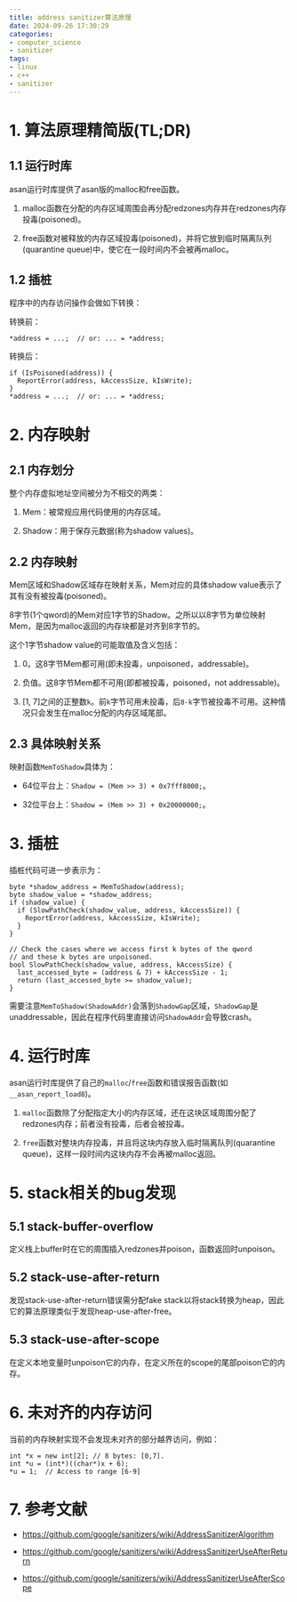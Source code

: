 ```yaml
---
title: address sanitizer算法原理
date: 2024-09-26 17:30:29
categories:
- computer_science
- sanitizer
tags:
- linux
- c++
- sanitizer
---
```


# 1. 算法原理精简版(TL;DR)

## 1.1 运行时库

asan运行时库提供了asan版的malloc和free函数。

1. malloc函数在分配的内存区域周围会再分配redzones内存并在redzones内存投毒(poisoned)。

2. free函数对被释放的内存区域投毒(poisoned)，并将它放到临时隔离队列(quarantine queue)中，使它在一段时间内不会被再malloc。

## 1.2 插桩

程序中的内存访问操作会做如下转换：

转换前：

```
*address = ...;  // or: ... = *address;
```

转换后：

```
if (IsPoisoned(address)) {
  ReportError(address, kAccessSize, kIsWrite);
}
*address = ...;  // or: ... = *address;
```

# 2. 内存映射

## 2.1 内存划分

整个内存虚拟地址空间被分为不相交的两类：

1. Mem：被常规应用代码使用的内存区域。

2. Shadow：用于保存元数据(称为shadow values)。

## 2.2 内存映射

Mem区域和Shadow区域存在映射关系，Mem对应的具体shadow value表示了其有没有被投毒(poisoned)。

8字节(1个qword)的Mem对应1字节的Shadow。之所以以8字节为单位映射Mem，是因为malloc返回的内存块都是对齐到8字节的。

这个1字节shadow value的可能取值及含义包括：

1. 0。这8字节Mem都可用(即未投毒，unpoisoned，addressable)。

2. 负值。这8字节Mem都不可用(即都被投毒，poisoned，not addressable)。

3. [1, 7]之间的正整数`k`。前`k`字节可用未投毒，后`8-k`字节被投毒不可用。这种情况只会发生在malloc分配的内存区域尾部。

## 2.3 具体映射关系

映射函数`MemToShadow`具体为：

- 64位平台上：`Shadow = (Mem >> 3) + 0x7fff8000;`。

- 32位平台上：`Shadow = (Mem >> 3) + 0x20000000;`。

# 3. 插桩

插桩代码可进一步表示为：

```
byte *shadow_address = MemToShadow(address);
byte shadow_value = *shadow_address;
if (shadow_value) {
  if (SlowPathCheck(shadow_value, address, kAccessSize)) {
    ReportError(address, kAccessSize, kIsWrite);
  }
}

// Check the cases where we access first k bytes of the qword
// and these k bytes are unpoisoned.
bool SlowPathCheck(shadow_value, address, kAccessSize) {
  last_accessed_byte = (address & 7) + kAccessSize - 1;
  return (last_accessed_byte >= shadow_value);
}
```

需要注意`MemToShadow(ShadowAddr)`会落到`ShadowGap`区域，`ShadowGap`是unaddressable，因此在程序代码里直接访问`ShadowAddr`会导致crash。

# 4. 运行时库

asan运行时库提供了自己的`malloc`/`free`函数和错误报告函数(如`__asan_report_load8`)。

1. `malloc`函数除了分配指定大小的内存区域，还在这块区域周围分配了redzones内存；前者没有投毒，后者会被投毒。

2. `free`函数对整块内存投毒，并且将这块内存放入临时隔离队列(quarantine queue)，这样一段时间内这块内存不会再被malloc返回。

# 5. stack相关的bug发现

## 5.1 stack-buffer-overflow

定义栈上buffer时在它的周围插入redzones并poison，函数返回时unpoison。

## 5.2 stack-use-after-return

发现stack-use-after-return错误需分配fake stack以将stack转换为heap，因此它的算法原理类似于发现heap-use-after-free。

## 5.3 stack-use-after-scope

在定义本地变量时unpoison它的内存，在定义所在的scope的尾部poison它的内存。

# 6. 未对齐的内存访问

当前的内存映射实现不会发现未对齐的部分越界访问，例如：

```
int *x = new int[2]; // 8 bytes: [0,7].
int *u = (int*)((char*)x + 6);
*u = 1;  // Access to range [6-9]
```

# 7. 参考文献

- https://github.com/google/sanitizers/wiki/AddressSanitizerAlgorithm

- https://github.com/google/sanitizers/wiki/AddressSanitizerUseAfterReturn

- https://github.com/google/sanitizers/wiki/AddressSanitizerUseAfterScope
